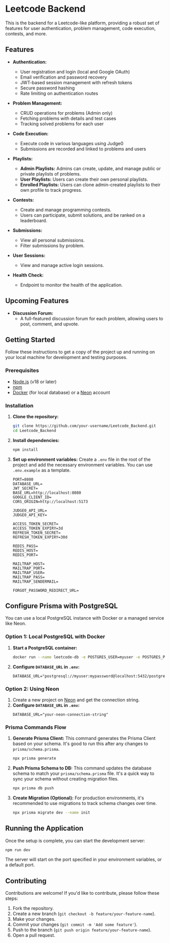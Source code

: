 # Leetcode Backend

This is the backend for a Leetcode-like platform, providing a robust set of features for user authentication, problem management, code execution, contests, and more.

## Features

- **Authentication:**
  - User registration and login (local and Google OAuth)
  - Email verification and password recovery
  - JWT-based session management with refresh tokens
  - Secure password hashing
  - Rate limiting on authentication routes

- **Problem Management:**
  - CRUD operations for problems (Admin only)
  - Fetching problems with details and test cases
  - Tracking solved problems for each user

- **Code Execution:**
  - Execute code in various languages using Judge0
  - Submissions are recorded and linked to problems and users

- **Playlists:**
  - **Admin Playlists:** Admins can create, update, and manage public or private playlists of problems.
  - **User Playlists:** Users can create their own personal playlists.
  - **Enrolled Playlists:** Users can clone admin-created playlists to their own profile to track progress.

- **Contests:**
  - Create and manage programming contests.
  - Users can participate, submit solutions, and be ranked on a leaderboard.

- **Submissions:**
  - View all personal submissions.
  - Filter submissions by problem.

- **User Sessions:**
  - View and manage active login sessions.

- **Health Check:**
  - Endpoint to monitor the health of the application.

## Upcoming Features

- **Discussion Forum:**
  - A full-featured discussion forum for each problem, allowing users to post, comment, and upvote.

## Getting Started

Follow these instructions to get a copy of the project up and running on your local machine for development and testing purposes.

### Prerequisites

- [Node.js](https://nodejs.org/en/) (v18 or later)
- [npm](https://www.npmjs.com/)
- [Docker](https://www.docker.com/) (for local database) or a [Neon](https://neon.tech/) account

### Installation

1.  **Clone the repository:**
    ```bash
    git clone https://github.com/your-username/Leetcode_Backend.git
    cd Leetcode_Backend
    ```

2.  **Install dependencies:**
    ```bash
    npm install
    ```

3.  **Set up environment variables:**
    Create a `.env` file in the root of the project and add the necessary environment variables. You can use `.env.example` as a template.
    ```
    PORT=8080
    DATABASE_URL=
    JWT_SECRET=
    BASE_URL=http://localhost:8080
    GOOGLE_CLIENT_ID=
    CORS_ORIGIN=http://localhost:5173

    JUDGE0_API_URL=
    JUDGE0_API_KEY=

    ACCESS_TOKEN_SECRET=
    ACCESS_TOKEN_EXPIRY=3d 
    REFRESH_TOKEN_SECRET=
    REFRESH_TOKEN_EXPIRY=30d

    REDIS_PASS=
    REDIS_HOST=
    REDIS_PORT=

    MAILTRAP_HOST=
    MAILTRAP_PORT=
    MAILTRAP_USER=
    MAILTRAP_PASS=
    MAILTRAP_SENDERMAIL=

    FORGOT_PASSWORD_REDIRECT_URL=
    ```

## Configure Prisma with PostgreSQL

You can use a local PostgreSQL instance with Docker or a managed service like Neon.

### Option 1: Local PostgreSQL with Docker

1.  **Start a PostgreSQL container:**
    ```bash
    docker run --name leetcode-db -e POSTGRES_USER=myuser -e POSTGRES_PASSWORD=mypassword -p 5432:5432 -d postgres
    ```

2.  **Configure `DATABASE_URL` in `.env`:**
    ```
    DATABASE_URL="postgresql://myuser:mypassword@localhost:5432/postgres"
    ```

### Option 2: Using Neon

1.  Create a new project on [Neon](https://neon.tech/) and get the connection string.
2.  **Configure `DATABASE_URL` in `.env`:**
    ```
    DATABASE_URL="your-neon-connection-string"
    ```

### Prisma Commands Flow

1.  **Generate Prisma Client:**
    This command generates the Prisma Client based on your schema. It's good to run this after any changes to `prisma/schema.prisma`.
    ```bash
    npx prisma generate
    ```

2.  **Push Prisma Schema to DB:**
    This command updates the database schema to match your `prisma/schema.prisma` file. It's a quick way to sync your schema without creating migration files.
    ```bash
    npx prisma db push
    ```

3.  **Create Migration (Optional):**
    For production environments, it's recommended to use migrations to track schema changes over time.
    ```bash
    npx prisma migrate dev --name init
    ```

## Running the Application

Once the setup is complete, you can start the development server:

```bash
npm run dev
```

The server will start on the port specified in your environment variables, or a default port.

## Contributing

Contributions are welcome! If you'd like to contribute, please follow these steps:

1.  Fork the repository.
2.  Create a new branch (`git checkout -b feature/your-feature-name`).
3.  Make your changes.
4.  Commit your changes (`git commit -m 'Add some feature'`).
5.  Push to the branch (`git push origin feature/your-feature-name`).
6.  Open a pull request.
